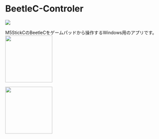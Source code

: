 # BeetleC-Controler
<IMG SRC="https://user-images.githubusercontent.com/54971000/67201244-d0392100-f440-11e9-9dbd-0af2e0747e67.jpg"><BR>

M5StickCのBeetleCをゲームパッドから操作するWindows用のアプリです。<BR>
<IMG WIDTH=150 SRC="https://user-images.githubusercontent.com/54971000/67200955-15108800-f440-11e9-8f3d-fb2a0cbe0e4d.jpg"><BR>

<IMG WIDTH=150 SRC="https://user-images.githubusercontent.com/54971000/67201172-a67ffa00-f440-11e9-93c0-99e49043aca7.JPG"><BR>
